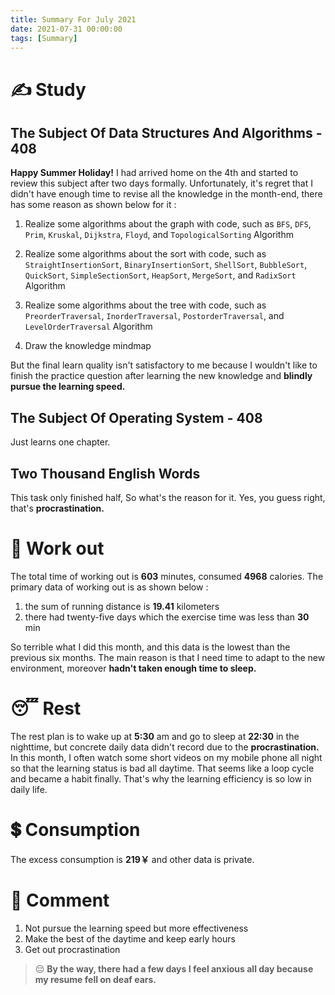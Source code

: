 ```yaml
---
title: Summary For July 2021
date: 2021-07-31 00:00:00
tags: [Summary]
---
```


# ✍ Study
## The Subject Of Data Structures And Algorithms - 408
**Happy Summer Holiday!** I had arrived home on the 4th and started to review this subject after two days formally. Unfortunately, it's regret that I didn't have enough time to revise all the knowledge in the month-end, there has some reason as shown below for it :

1. Realize some algorithms about the graph with code, such as `BFS`, `DFS`, `Prim`, `Kruskal`, `Dijkstra`, `Floyd`, and `TopologicalSorting` Algorithm

2. Realize some algorithms about the sort with code, such as `StraightInsertionSort`, `BinaryInsertionSort`, `ShellSort`, `BubbleSort`, `QuickSort`, `SimpleSectionSort`, `HeapSort`, `MergeSort`, and `RadixSort` Algorithm

3. Realize some algorithms about the tree with code, such as `PreorderTraversal`, `InorderTraversal`, `PostorderTraversal`, and `LevelOrderTraversal` Algorithm

4. Draw the knowledge mindmap

But the final learn quality isn't satisfactory to me because I wouldn't like to finish the practice question after learning the new knowledge and **blindly pursue the learning speed.**

## The Subject Of Operating System - 408
Just learns one chapter.

## Two Thousand English Words
This task only finished half, So what's the reason for it. Yes, you guess right, that's **procrastination.**


# 💪 Work out
The total time of working out is **603** minutes, consumed **4968** calories. The primary data of working out is as shown below :

1. the sum of running distance is **19.41** kilometers
2. there had twenty-five days which the exercise time was less than **30** min

So terrible what I did this month, and this data is the lowest than the previous six months. The main reason is that I need time to adapt to the new environment, moreover **hadn't taken enough time to sleep.**


# 😴 Rest
The rest plan is to wake up at **5:30** am and go to sleep at **22:30** in the nighttime, but concrete daily data didn't record due to the **procrastination.** In this month, I often watch some short videos on my mobile phone all night so that the learning status is bad all daytime. That seems like a loop cycle and became a habit finally. That's why the learning efficiency is so low in daily life.


# 💲 Consumption
The excess consumption is **219￥** and other data is private.


# 💬 Comment
1. Not pursue the learning speed but more effectiveness
2. Make the best of the daytime and keep early hours
3. Get out procrastination


> 😔 **By the way, there had a few days I feel anxious all day because my resume fell on deaf ears.**

